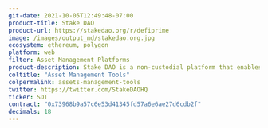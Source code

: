```yaml
---
git-date: 2021-10-05T12:49:48-07:00
product-title: Stake DAO
product-url: https://stakedao.org/r/defiprime
image: /images/output_md/stakedao.org.jpg
ecosystem: ethereum, polygon
platform: web
filter: Asset Management Platforms
product-description: Stake DAO is a non-custodial platform that enables anyone to easily grow their crypto portfolio. It is built on top of decentralized blockchain protocols, offering a seamless way for people to grow, track, and control assets right from their wallet.
coltitle: "Asset Management Tools"
colpermalink: assets-management-tools
twitter: https://twitter.com/StakeDAOHQ
ticker: SDT
contract: "0x73968b9a57c6e53d41345fd57a6e6ae27d6cdb2f"
decimals: 18
---
```

